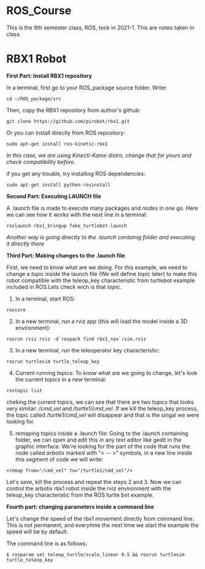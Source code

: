 ROS_Course
=============================

This is the 9th semester class, ROS, took in 2021-1. This are notes taken in class.

RBX1 Robot
============================

**First Part: Install RBX1 repository**

In a terminal, first go to your ROS_package source folder. Write:
```
cd ~/ROS_package/src
```
Then, copy the RBX1 repository from author's github:
```
git clone https://github.com/pirobot/rbx1.git
```
Or you can install directly from ROS repository:
```
sudo apt-get install ros-kinetic-rbx1
```
*In this case, we are using Kinecti-Kame distro, change that for yours and check compatibility before.*

if you get any trouble, try installing ROS dependencies:
```
sudo apt-get install python-rosinstall
```
 
**Second Part: Executing LAUNCH file**

A .launch file is made to execute many packages and nodes in one go. Here we can see how it works with the next line in a terminal:
```
roslaunch rbx1_bringup fake_turtlebot.launch
```
*Another way is going directly to the .launch containig folder and executing it directly there*

**Third Part: Making changes to the .launch file**

First, we need to know what are we doing. For this example, we need to change a *topic* inside the launch file (We will define *topic* later) to make this robot compatible with the teleop_key characteristic from turtlebot example included in ROS.Lets check wich is that *topic*.
1. In a terminal, start ROS:
```
roscore
```
2. In a new terminal, run a rviz app (this will load the model inside a 3D environment):
```
rosrun rviz rviz -d`rospack find rbx1_nav`/sim.rviz
```
3. In a new terminal, run the teleoperator key characteristic:
```
rosrun turtlesim turtle_teleop_key
```
4. Current running topics:
To know what are we going to change, let's look the current topics in a new terminal:
```
rostopic list
```
cheking the current topics, we can see that there are two topics that looks very similar: */cmd_vel* and */turtle1/cmd_vel*.
If we kill the teleop_key process, the topic called */turtle1/cmd_vel* will disappear and that is the singal we were looking for.

5. remaping topics inside a .launch file:
Going to the .launch containing folder, we can open and edit this in any text editor like gedit in the graphic interface. We're looking for the part of the code that runs the node called *arbotix* marked with "< -- >" symbols, in a new line inside this segment of code we will write:
```
<remap from="/cmd_vel" to="/turtle1/cmd_vel"/>
```
Let's save, kill the process and repeat the steps 2 and 3. Now we can control the arbotix rbx1 robot inside the rviz environment with the teleop_key characteristic from the ROS turtle bot example.

**Fourth part: changing parameters inside a command line**

Let's change the speed of the rbx1 movement directly from command line. This is not permanent, and everytime the next time we start the example the speed will be by default.

The command line is as follows:
```
$ rosparam set teleop_turtle/scale_linear 0.5 && rosrun turtlesim turtle_teleop_key
```
